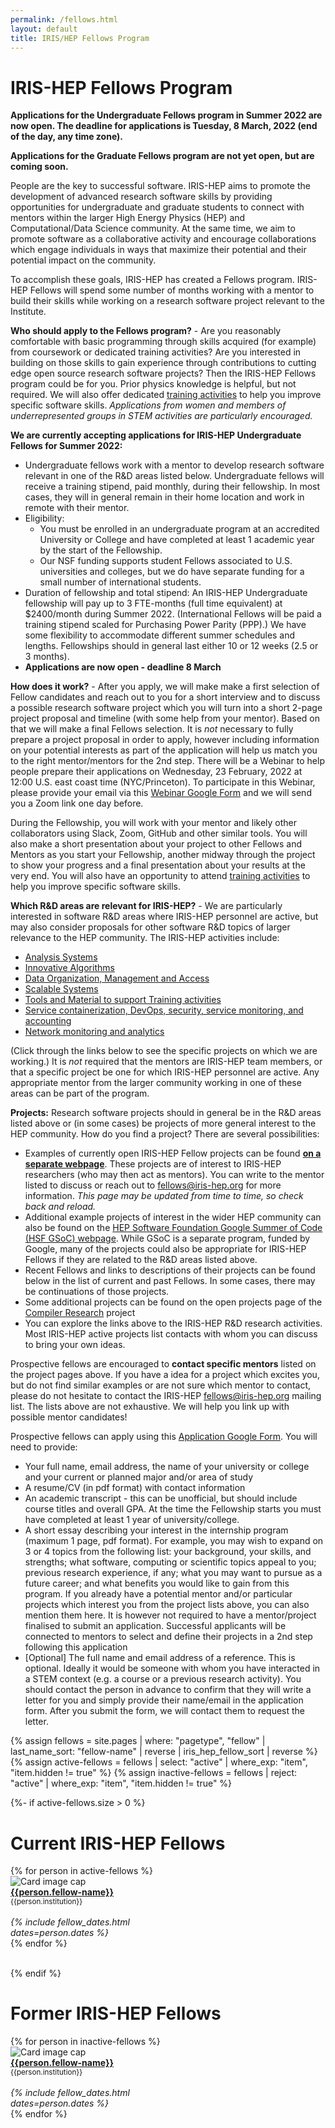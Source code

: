 ```yaml
---
permalink: /fellows.html
layout: default
title: IRIS/HEP Fellows Program
---
```


# IRIS-HEP Fellows Program

**Applications for the Undergraduate Fellows program in Summer 2022 are now open. The deadline for applications is Tuesday, 8 March, 2022 (end of the day, any time zone).**

**Applications for the Graduate Fellows program are not yet open, but are coming soon.**

People are the key to successful software. IRIS-HEP aims to promote the development of advanced research software skills by providing opportunities for undergraduate and graduate students to connect with mentors within the larger High Energy Physics (HEP) and Computational/Data Science community. At the same time, we aim to promote software as a collaborative activity and encourage collaborations which engage individuals in ways that maximize their potential and their potential impact on the community.

To accomplish these goals, IRIS-HEP has created a Fellows program. IRIS-HEP Fellows will spend some number of months working with a mentor to build their skills while working on a research software project relevant to the Institute.


**Who should apply to the Fellows program?** - Are you reasonably comfortable
with basic programming through skills acquired (for example) from coursework or
dedicated training activities? Are you interested in building on those skills to gain experience through contributions to cutting edge open
source research software projects? Then the IRIS-HEP Fellows program could be for you. Prior physics knowledge is helpful, but not required. We will also offer dedicated [training activities](https://hepsoftwarefoundation.org/training/curriculum.html) to help you improve specific software skills. *Applications from women and members of underrepresented groups in STEM activities are particularly encouraged.*

<!--
Two types of IRIS-HEP Fellows are possible:
-->

**We are currently accepting applications for IRIS-HEP Undergraduate Fellows for Summer 2022:**

  * Undergraduate fellows work with a mentor to develop research software relevant in one of the R&D areas listed below. Undergraduate fellows will receive a training stipend, paid monthly, during their fellowship. In most cases, they will in general remain in their home location and work in remote with their mentor.
  * Eligibility:
    * You must be enrolled in an undergraduate program at an accredited University or College and have completed at least 1 academic year by the start of the Fellowship.
    * Our NSF funding supports student Fellows associated to U.S. universities and colleges, but we do have separate funding for a small number of international students.
  * Duration of fellowship and total stipend: An IRIS-HEP Undergraduate fellowship will pay up to 3 FTE-months (full time equivalent) at $2400/month during Summer 2022. (International Fellows will be paid a training stipend scaled for Purchasing Power Parity (PPP).) We have some flexibility to accommodate different summer schedules and lengths. Fellowships should in general last either 10 or 12 weeks (2.5 or 3 months).
  * **Applications are now open - deadline 8 March**


<!--
  * **IRIS-HEP Graduate Fellows** - Masters or Ph.D. Graduate fellows work with a mentor to develop research software relevant for HEP in one of the R&D areas listed below. Graduate fellows will receive subsistence, paid monthly, during their fellowship and their travel to relocate to work in person with the mentor will be provided. They should not in general have support via a teaching or research assistant position during the fellowship period. **Applications opening soon**
-->

**How does it work?** - After you apply, we will make make a first selection of Fellow candidates and reach out to you for a short interview and to discuss a possible research software project which you will turn into a short 2-page project proposal and timeline (with some help from your mentor). Based on that we will make a final Fellows selection. It is *not* necessary to fully prepare a project proposal in order to apply, however including information on your potential interests as part of the application will help us match you to the right mentor/mentors for the 2nd step. There will be a Webinar to help people prepare their applications on Wednesday, 23 February, 2022 at 12:00 U.S. east coast time (NYC/Princeton). To participate in this Webinar, please provide your email via this [Webinar Google Form](https://docs.google.com/forms/d/11YJkjKIEDBjZBJwX0Ar56XhvV1BqU9-eNhdWt5oFQyc/edit) and we will send you a Zoom link one day before.

During the Fellowship, you will work with your mentor and likely other collaborators using Slack, Zoom, GitHub and other similar tools. You will also make a short
presentation about your project to other Fellows and Mentors as you start your Fellowship, another midway through the project to show your progress and a final presentation about your results at the very end. You will also have an opportunity to attend [training activities](https://hepsoftwarefoundation.org/training/curriculum.html) to help you improve specific software skills.

**Which R&D areas are relevant for IRIS-HEP?** - We are particularly interested in software R&D areas where IRIS-HEP personnel are active, but may also consider proposals for other software R&D topics of larger relevance to the HEP community. The IRIS-HEP activities include:

  * [Analysis Systems](/as.html)
  * [Innovative Algorithms](/ia.html)
  * [Data Organization, Management and Access](/doma.html)
  * [Scalable Systems](/ssl.html)
  * [Tools and Material to support Training activities](/ssc.html)
  * [Service containerization, DevOps, security, service monitoring, and accounting](/osglhc.html)
  * [Network monitoring and analytics](/osglhc.html)

(Click through the links below to see the specific projects on which we are working.)
It is *not* required that the mentors are IRIS-HEP team members, or that
a specific project be one for which IRIS-HEP personnel are active. Any
appropriate mentor from the larger community working in one of
these areas can be part of the program.

<!--
**Duration of fellowship and total stipend:** An IRIS-HEP fellowship will pay up to 3 FTE-months (full time equivalent) at $2000/month. As full time research software activities are not consistent with taking classes during the academic year (as opposed to summer), most fellows will work a smaller time fraction over a larger number of calendar months. (For example, half-time for 6 months.) Applicants should include a proposed time profile for their activities in their proposal, as well as note their academic course load and/or any other activities taking significant time.
-->

**Projects:** Research software projects should in general be in the R&D areas listed above or (in some cases) be projects of more general interest to the HEP community. How do you find a project? There are several possibilities:

  * Examples of currently open IRIS-HEP Fellow projects can be found **[on a separate webpage](/fellow_projects.html)**. These projects are of interest to IRIS-HEP researchers (who may then act as mentors). You can write to the mentor listed to discuss or reach out to fellows@iris-hep.org for more information. *This page may be updated from time to time, so check back and reload.*
  * Additional example projects of interest in the wider HEP community can also be found on the [HEP Software Foundation Google Summer of Code (HSF GSoC) webpage](https://hepsoftwarefoundation.org/activities/gsoc.html). While GSoC is a separate program, funded by Google, many of the projects could also be appropriate for IRIS-HEP Fellows if they are related to the R&D areas listed above.
  * Recent Fellows and links to descriptions of their projects can be found below in the list of current and past Fellows. In some cases, there may be continuations of those projects.
  * Some additional projects can be found on the open projects page of the [Compiler Research](https://compiler-research.org/open_projects) project
  * You can explore the links above to the IRIS-HEP R&D research activities. Most IRIS-HEP active projects list contacts with whom you can discuss to bring your own ideas.

Prospective fellows are encouraged to **contact specific mentors** listed on the project pages above.
If you have a idea for a project which excites you, but do not find similar examples or are not sure which mentor to contact, please do not hesitate to contact the IRIS-HEP fellows@iris-hep.org mailing list. The lists above are not exhaustive. We will help you link up with possible mentor candidates!

Prospective fellows can apply using this [Application Google Form](https://docs.google.com/forms/d/1Fb1cxbZ1XoGdV6sDwlDs3kc7dJFY78ohx0IoWBRMdMs/edit). You will need to provide:

 * Your full name, email address, the name of your university or college and your current or planned major and/or area of study
 * A resume/CV (in pdf format) with contact information
 * An academic transcript - this can be unofficial, but should include course titles and overall GPA. At the time the Fellowship starts you must have completed at least 1 year of university/college.
 * A short essay describing your interest in the internship program (maximum 1 page, pdf format). For example, you may wish to expand on 3 or 4 topics from the following list: your background, your skills, and strengths;  what software, computing or scientific topics appeal to you; previous research experience, if any; what you may want to pursue as a future career; and what benefits you would like to gain from this program. If you already have a potential mentor and/or particular projects which interest you from the project lists above, you can also mention them here. It is however not required to have a mentor/project finalised to submit an application. Successful applicants will be connected to mentors to select and define their projects in a 2nd step following this application
 * [Optional] The full name and email address of a reference. This is optional. Ideally it would be someone with whom you have interacted in a STEM context (e.g. a course or a previous research activity). You should contact the person in advance to confirm that they will write a letter for you and simply provide their name/email in the application form. After you submit the form, we will contact them to request the letter.


<!--
 * A short proposal.  In the proposal you should briefly describe the software development activity that you would like to pursue, and how that activity will enhance your own and other people's research activities. **Note also the intended software project or person with whom you will collaborate as mentor. Proposals for which an initial plan has been worked out with the mentor will likely rank more strongly.** The proposal should be short, typically no more 1-2 pages to describe the project and then a short timeline with deliverables (see also examples from previous fellows). The timeline should also include the proposed FTE effort fractions by month (not to exceed 3 FTE-months total) and information on other major activities taking significant time (other research activities or jobs, coursework load, etc.)
-->


{% assign fellows = site.pages | where: "pagetype", "fellow"
                               | last_name_sort: "fellow-name"
                               | reverse
                               | iris_hep_fellow_sort
                               | reverse %}
{% assign active-fellows = fellows | select: "active" | where_exp: "item", "item.hidden != true" %}
{% assign inactive-fellows = fellows | reject: "active" | where_exp: "item", "item.hidden != true" %}


{%- if active-fellows.size > 0 %}
# Current IRIS-HEP Fellows

<div class="container-fluid">
  <div class="row">
    {% for person in active-fellows %}
      <div class="card" style="width: 12rem;">
         <img class="card-img-top" src="{{person.photo}}" alt="Card image cap">
         <div class="card-body d-flex flex-column">
           <div class="card-text">
              <b><a href="{{person.permalink}}">{{person.fellow-name}}</a></b><br>
              <small>{{person.institution}}</small><br><br>
           </div>
           <div class="card-text mt-auto"><i>
             {% include fellow_dates.html dates=person.dates %}
           </i><br></div>
         </div>
      </div>
    {% endfor %}
  </div>
  <br>
</div>

{% endif %}

# Former IRIS-HEP Fellows
<div class="container-fluid">
  <div class="row">
    {% for person in inactive-fellows %}
       <div class="card" style="width: 12rem;">
          <img class="card-img-top" src="{{person.photo}}" alt="Card image cap">
          <div class="card-body d-flex flex-column">
            <div class="card-text">
               <b><a href="{{person.permalink}}">{{person.fellow-name}}</a></b><br>
               <small>{{person.institution}}</small><br><br>
            </div>
            <div class="card-text mt-auto"><i>
            {% include fellow_dates.html dates=person.dates %}
            </i><br></div>
          </div>
       </div>
    {% endfor %}
  </div>
  <br>
</div>



